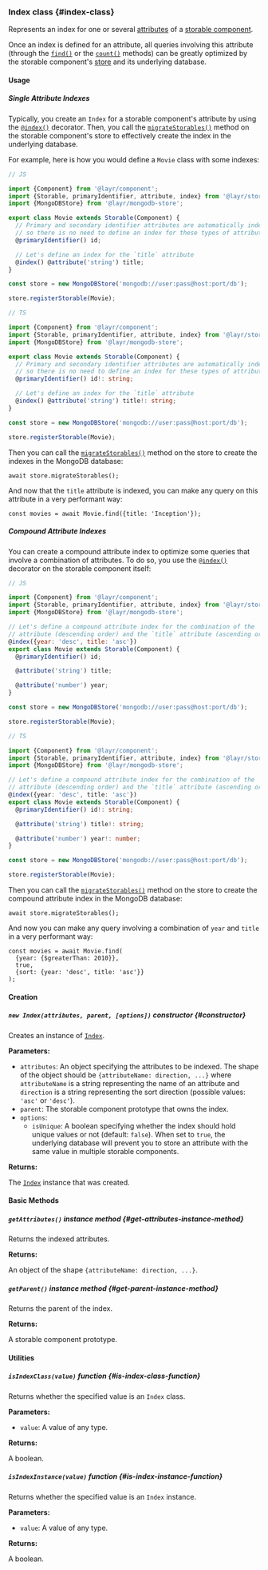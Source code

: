 ### Index <badge type="primary">class</badge> {#index-class}

Represents an index for one or several [attributes](https://layrjs.com/docs/v1/reference/attribute) of a [storable component](https://layrjs.com/docs/v1/reference/storable#storable-component-class).

Once an index is defined for an attribute, all queries involving this attribute (through the [`find()`](https://layrjs.com/docs/v1/reference/storable#find-class-method) or the [`count()`](https://layrjs.com/docs/v1/reference/storable#count-class-method) methods) can be greatly optimized by the storable component's [store](https://layrjs.com/docs/v1/reference/store) and its underlying database.

#### Usage

##### Single Attribute Indexes

Typically, you create an `Index` for a storable component's attribute by using the [`@index()`](https://layrjs.com/docs/v1/reference/storable#index-decorator) decorator. Then, you call the [`migrateStorables()`](https://layrjs.com/docs/v1/reference/store#migrate-storables-instance-method) method on the storable component's store to effectively create the index in the underlying database.

For example, here is how you would define a `Movie` class with some indexes:

```js
// JS

import {Component} from '@layr/component';
import {Storable, primaryIdentifier, attribute, index} from '@layr/storable';
import {MongoDBStore} from '@layr/mongodb-store';

export class Movie extends Storable(Component) {
  // Primary and secondary identifier attributes are automatically indexed,
  // so there is no need to define an index for these types of attributes
  @primaryIdentifier() id;

  // Let's define an index for the `title` attribute
  @index() @attribute('string') title;
}

const store = new MongoDBStore('mongodb://user:pass@host:port/db');

store.registerStorable(Movie);
```

```ts
// TS

import {Component} from '@layr/component';
import {Storable, primaryIdentifier, attribute, index} from '@layr/storable';
import {MongoDBStore} from '@layr/mongodb-store';

export class Movie extends Storable(Component) {
  // Primary and secondary identifier attributes are automatically indexed,
  // so there is no need to define an index for these types of attributes
  @primaryIdentifier() id!: string;

  // Let's define an index for the `title` attribute
  @index() @attribute('string') title!: string;
}

const store = new MongoDBStore('mongodb://user:pass@host:port/db');

store.registerStorable(Movie);
```

Then you can call the [`migrateStorables()`](https://layrjs.com/docs/v1/reference/store#migrate-storables-instance-method) method on the store to create the indexes in the MongoDB database:

```
await store.migrateStorables();
```

And now that the `title` attribute is indexed, you can make any query on this attribute in a very performant way:

```
const movies = await Movie.find({title: 'Inception'});
```

##### Compound Attribute Indexes

You can create a compound attribute index to optimize some queries that involve a combination of attributes. To do so, you use the [`@index()`](https://layrjs.com/docs/v1/reference/storable#index-decorator) decorator on the storable component itself:

```js
// JS

import {Component} from '@layr/component';
import {Storable, primaryIdentifier, attribute, index} from '@layr/storable';
import {MongoDBStore} from '@layr/mongodb-store';

// Let's define a compound attribute index for the combination of the `year`
// attribute (descending order) and the `title` attribute (ascending order)
@index({year: 'desc', title: 'asc'})
export class Movie extends Storable(Component) {
  @primaryIdentifier() id;

  @attribute('string') title;

  @attribute('number') year;
}

const store = new MongoDBStore('mongodb://user:pass@host:port/db');

store.registerStorable(Movie);
```

```ts
// TS

import {Component} from '@layr/component';
import {Storable, primaryIdentifier, attribute, index} from '@layr/storable';
import {MongoDBStore} from '@layr/mongodb-store';

// Let's define a compound attribute index for the combination of the `year`
// attribute (descending order) and the `title` attribute (ascending order)
@index({year: 'desc', title: 'asc'})
export class Movie extends Storable(Component) {
  @primaryIdentifier() id!: string;

  @attribute('string') title!: string;

  @attribute('number') year!: number;
}

const store = new MongoDBStore('mongodb://user:pass@host:port/db');

store.registerStorable(Movie);
```

Then you can call the [`migrateStorables()`](https://layrjs.com/docs/v1/reference/store#migrate-storables-instance-method) method on the store to create the compound attribute index in the MongoDB database:

```
await store.migrateStorables();
```

And now you can make any query involving a combination of `year` and `title` in a very performant way:

```
const movies = await Movie.find(
  {year: {$greaterThan: 2010}},
  true,
  {sort: {year: 'desc', title: 'asc'}}
);
```

#### Creation

##### `new Index(attributes, parent, [options])` <badge type="secondary">constructor</badge> {#constructor}

Creates an instance of [`Index`](https://layrjs.com/docs/v1/reference/index).

**Parameters:**

* `attributes`: An object specifying the attributes to be indexed. The shape of the object should be `{attributeName: direction, ...}` where `attributeName` is a string representing the name of an attribute and `direction` is a string representing the sort direction (possible values: `'asc'` or `'desc'`).
* `parent`: The storable component prototype that owns the index.
* `options`:
  * `isUnique`: A boolean specifying whether the index should hold unique values or not (default: `false`). When set to `true`, the underlying database will prevent you to store an attribute with the same value in multiple storable components.

**Returns:**

The [`Index`](https://layrjs.com/docs/v1/reference/index) instance that was created.

#### Basic Methods

##### `getAttributes()` <badge type="secondary-outline">instance method</badge> {#get-attributes-instance-method}

Returns the indexed attributes.

**Returns:**

An object of the shape `{attributeName: direction, ...}`.

##### `getParent()` <badge type="secondary-outline">instance method</badge> {#get-parent-instance-method}

Returns the parent of the index.

**Returns:**

A storable component prototype.

#### Utilities

##### `isIndexClass(value)` <badge type="tertiary-outline">function</badge> {#is-index-class-function}

Returns whether the specified value is an `Index` class.

**Parameters:**

* `value`: A value of any type.

**Returns:**

A boolean.

##### `isIndexInstance(value)` <badge type="tertiary-outline">function</badge> {#is-index-instance-function}

Returns whether the specified value is an `Index` instance.

**Parameters:**

* `value`: A value of any type.

**Returns:**

A boolean.

